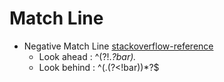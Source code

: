   
# Match Line

* Negative Match Line [stackoverflow-reference](https://stackoverflow.com/questions/1240275/how-to-negate-specific-word-in-regex#answer-1240293)
  * Look ahead : ^(?!.*?bar).*
  * Look behind : ^(.(?<!bar))*?$
 
